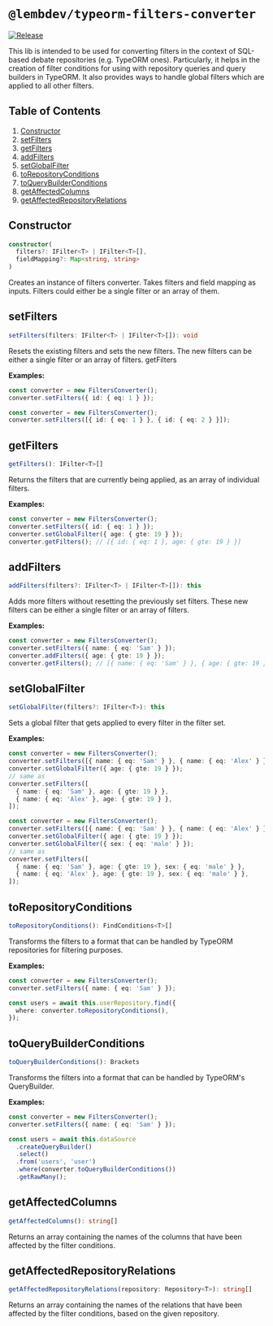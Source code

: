# `@lembdev/typeorm-filters-converter`

[![Release](https://github.com/lembdev/typeorm-filters-converter/actions/workflows/release.yml/badge.svg?branch=main)](https://github.com/lembdev/typeorm-filters-converter/actions/workflows/release.yml)

This lib is intended to be used for converting filters in the context of SQL-based debate repositories (e.g. TypeORM ones). Particularly, it helps in the creation of filter conditions for using with repository queries and query builders in TypeORM. It also provides ways to handle global filters which are applied to all other filters.

## Table of Contents

1. [Constructor](#constructor)
2. [setFilters](#setFilters)
3. [getFilters](#getFilters)
4. [addFilters](#addFilters)
5. [setGlobalFilter](#setGlobalFilter)
6. [toRepositoryConditions](#toRepositoryConditions)
7. [toQueryBuilderConditions](#toQueryBuilderConditions)
8. [getAffectedColumns](#getAffectedColumns)
9. [getAffectedRepositoryRelations](#getAffectedRepositoryRelations)

## Constructor

```typescript
constructor(
  filters?: IFilter<T> | IFilter<T>[],
  fieldMapping?: Map<string, string>
)
```

Creates an instance of filters converter. Takes filters and field mapping as inputs. Filters could either be a single filter or an array of them.

## setFilters

```typescript
setFilters(filters: IFilter<T> | IFilter<T>[]): void
```

Resets the existing filters and sets the new filters. The new filters can be either a single filter or an array of filters.
getFilters

**Examples:**

```typescript
const converter = new FiltersConverter();
converter.setFilters({ id: { eq: 1 } });
```

```typescript
const converter = new FiltersConverter();
converter.setFilters([{ id: { eq: 1 } }, { id: { eq: 2 } }]);
```

## getFilters

```typescript
getFilters(): IFilter<T>[]
```

Returns the filters that are currently being applied, as an array of individual filters.

**Examples:**

```typescript
const converter = new FiltersConverter();
converter.setFilters({ id: { eq: 1 } });
converter.setGlobalFilter({ age: { gte: 19 } });
converter.getFilters(); // [{ id: { eq: 1 }, age: { gte: 19 } }]
```

## addFilters

```typescript
addFilters(filters?: IFilter<T> | IFilter<T>[]): this
```

Adds more filters without resetting the previously set filters. These new filters can be either a single filter or an array of filters.

**Examples:**

```typescript
const converter = new FiltersConverter();
converter.setFilters({ name: { eq: 'Sam' } });
converter.addFilters({ age: { gte: 19 } });
converter.getFilters(); // [{ name: { eq: 'Sam' } }, { age: { gte: 19 } }]
```

## setGlobalFilter

```typescript
setGlobalFilter(filters?: IFilter<T>): this
```

Sets a global filter that gets applied to every filter in the filter set.

**Examples:**

```typescript
const converter = new FiltersConverter();
converter.setFilters([{ name: { eq: 'Sam' } }, { name: { eq: 'Alex' } }]);
converter.setGlobalFilter({ age: { gte: 19 } });
// same as
converter.setFilters([
  { name: { eq: 'Sam' }, age: { gte: 19 } },
  { name: { eq: 'Alex' }, age: { gte: 19 } },
]);
```

```typescript
const converter = new FiltersConverter();
converter.setFilters([{ name: { eq: 'Sam' } }, { name: { eq: 'Alex' } }]);
converter.setGlobalFilter({ age: { gte: 19 } });
converter.setGlobalFilter({ sex: { eq: 'male' } });
// same as
converter.setFilters([
  { name: { eq: 'Sam' }, age: { gte: 19 }, sex: { eq: 'male' } },
  { name: { eq: 'Alex' }, age: { gte: 19 }, sex: { eq: 'male' } },
]);
```

## toRepositoryConditions

```typescript
toRepositoryConditions(): FindConditions<T>[]
```

Transforms the filters to a format that can be handled by TypeORM repositories for filtering purposes.

**Examples:**

```typescript
const converter = new FiltersConverter();
converter.setFilters({ name: { eq: 'Sam' } });

const users = await this.userRepository.find({
  where: converter.toRepositoryConditions(),
});
```

## toQueryBuilderConditions

```typescript
toQueryBuilderConditions(): Brackets
```

Transforms the filters into a format that can be handled by TypeORM's QueryBuilder.

**Examples:**

```typescript
const converter = new FiltersConverter();
converter.setFilters({ name: { eq: 'Sam' } });

const users = await this.dataSource
  .createQueryBuilder()
  .select()
  .from('users', 'user')
  .where(converter.toQueryBuilderConditions())
  .getRawMany();
```

## getAffectedColumns

```typescript
getAffectedColumns(): string[]
```

Returns an array containing the names of the columns that have been affected by the filter conditions.

## getAffectedRepositoryRelations

```typescript
getAffectedRepositoryRelations(repository: Repository<T>): string[]
```

Returns an array containing the names of the relations that have been affected by the filter conditions, based on the given repository.
